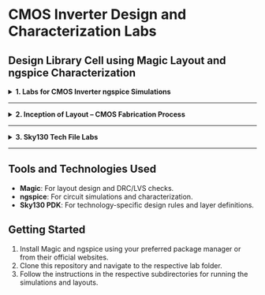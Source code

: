# CMOS Inverter Design and Characterization Labs

## Design Library Cell using Magic Layout and ngspice Characterization

<details>

<summary><strong>1. Labs for CMOS Inverter ngspice Simulations</strong></summary>

**SPICE deck creation for CMOS invertor**

---

### Component connectivity

<img width="285" alt="Screenshot 2024-11-19 at 8 58 11 PM" src="https://github.com/user-attachments/assets/79a09ed5-3c80-4be3-a236-02e77cb08fc6">

### Component values

<img width="312" alt="Screenshot 2024-11-19 at 8 58 41 PM" src="https://github.com/user-attachments/assets/7ad77073-1356-4c1f-bc53-14cc3b4b3473">

<img width="388" alt="Screenshot 2024-11-19 at 8 59 08 PM" src="https://github.com/user-attachments/assets/f93f1a74-292f-4885-9649-8df6b9a7376a">

### Identify the nodes

<img width="483" alt="Screenshot 2024-11-19 at 8 59 26 PM" src="https://github.com/user-attachments/assets/1394a1e5-baaa-4461-9278-57089e6cc2df">

### Naming nodes

<img width="343" alt="Screenshot 2024-11-19 at 8 59 43 PM" src="https://github.com/user-attachments/assets/ec15f6e9-1e07-4f50-b4db-2831af3417dc">

---

## SPICE DECK

```
*** MODEL Descriptions ***
*** NETLIST Description ***
Ml out in vdd vdd pmos W=0.375u L=0.25u
M2 out in 0 0 nmos W=0.375u L=0.25u

cload out 0 10f

vdd udd 0 2.5
Vin in 0 2.5
*** SIMULATION Commands ***
.op
.dc Vin 0 2.5 0.05
*** .include tsmc_025um _model.mod ***
.LIB "tsmc 025um model.mod" CMOS_MODELS
.end
```

## SPICE simulation

SPICE waveform : Wn=Wp=0.375u, Ln,p=0.25u device (Wn/Ln=Wp/Lp = 1.5)

<img width="871" alt="Screenshot 2024-11-19 at 9 04 28 PM" src="https://github.com/user-attachments/assets/c4dda6a3-4317-4ddf-bdc8-97fe451efbd0">

SPICE waveform : Wn=0.375, Wp=0.9375u, Ln,p=0.25u device (Wn/Ln=1.5, Wp/Lp = 2.5)

<img width="871" alt="Screenshot 2024-11-19 at 9 05 40 PM" src="https://github.com/user-attachments/assets/cfcf9cb3-37ec-4e54-8d76-f9e0e51feaf6">

---

## Switching threshold VM

<img width="1385" alt="Screenshot 2024-11-19 at 9 09 24 PM" src="https://github.com/user-attachments/assets/a40c953f-0469-4d5d-9d4f-79ba9f7e380a">

<img width="1440" alt="Screenshot 2024-11-19 at 9 11 14 PM" src="https://github.com/user-attachments/assets/cd642a28-4d41-4991-bad5-3815aa8d2de1">

---

`git clone https://github.com/nickson-jose/vsdstdcelldesign.git`

 copy the sky130A.tech from `/openlane_working_dir/pdks/sky130A/libs.tech/magic` file to `/openlane_working_dir/vsdstdcelldesign/` directory

 `magic -T sky130A.tech sky130_inv.mag &`
 
 <img width="375" alt="Screenshot 2024-11-19 at 9 30 06 PM" src="https://github.com/user-attachments/assets/adae7058-a395-4781-b509-fc8d6c8d4cbf">

</details>

---

<details>
<summary><strong>2. Inception of Layout – CMOS Fabrication Process</strong></summary>

This lab introduces the basics of CMOS layout design, covering:
- The CMOS fabrication process steps (oxidation, diffusion, etching, etc.).
- Understanding design layers in Magic.
- Creating the layout of a simple CMOS circuit (e.g., an inverter) using design rules.

### Create active regions

**Step 1:** Selecting a substrate

<img width="918" alt="Screenshot 2024-11-19 at 9 37 27 PM" src="https://github.com/user-attachments/assets/a741bac3-2b7b-4505-b984-18f77fb6c706">

 > Substrate doping should be less than 'well' doping. Coming in further sections

<img width="911" alt="Screenshot 2024-11-19 at 9 38 15 PM" src="https://github.com/user-attachments/assets/ba70afcf-70ec-4e9c-820e-d11c7480c007">

---

**Step 2:** Creating active region for transistors

<img width="1440" alt="Screenshot 2024-11-19 at 9 53 34 PM" src="https://github.com/user-attachments/assets/ac4c774f-4327-4535-9e8e-a0b07f939d86">

<img width="1440" alt="Screenshot 2024-11-19 at 9 54 09 PM" src="https://github.com/user-attachments/assets/8131fd67-fcd8-418c-90e7-767014fd4d5f">

**Remove the mask**

<img width="1440" alt="Screenshot 2024-11-19 at 9 54 28 PM" src="https://github.com/user-attachments/assets/34e6748b-4fd2-4708-a967-c1ad2ce7f73e">

**Etched off Si3N4**

<img width="1440" alt="Screenshot 2024-11-19 at 9 55 40 PM" src="https://github.com/user-attachments/assets/4f1d5a0e-0192-4724-a79e-cd3697abcaf9">

**Remove photo resist**

<img width="1440" alt="Screenshot 2024-11-19 at 9 56 09 PM" src="https://github.com/user-attachments/assets/2208479c-aa35-433d-88b0-47d623017421">

**Placed in oxidation furnace**

<img width="1440" alt="Screenshot 2024-11-19 at 9 57 00 PM" src="https://github.com/user-attachments/assets/95932075-eca6-4f84-96c9-44182086f3a1">

Field oxide is grownThis process is called "LOCOS" "Local Oxidation of Silicon"

<img width="1440" alt="Screenshot 2024-11-19 at 9 58 22 PM" src="https://github.com/user-attachments/assets/d6a92ef3-6efe-4591-9f70-66fec8049fcb">

**Si3N4 stripped using hot phosphoric acid**

<img width="1440" alt="Screenshot 2024-11-19 at 9 58 46 PM" src="https://github.com/user-attachments/assets/cc3e88be-bb32-49db-8a9b-79a98dec466e">

---

**Step 3:** N-well and P-well formation

<img width="1440" alt="Screenshot 2024-11-19 at 10 00 00 PM" src="https://github.com/user-attachments/assets/b144a6d1-b560-4497-b76a-f2bfd0172032">

<img width="1440" alt="Screenshot 2024-11-19 at 10 01 13 PM" src="https://github.com/user-attachments/assets/d6f6328e-6bf7-4e30-8826-8c94f1014179">

<img width="1440" alt="Screenshot 2024-11-19 at 10 01 03 PM" src="https://github.com/user-attachments/assets/4a229ead-a445-45c4-82b8-4e2ac9ac49b1">

<img width="1440" alt="Screenshot 2024-11-19 at 10 01 27 PM" src="https://github.com/user-attachments/assets/5715c110-54c5-490f-b899-db108ec19579">

<img width="1440" alt="Screenshot 2024-11-19 at 10 01 39 PM" src="https://github.com/user-attachments/assets/48773ff6-deb5-48aa-a8fc-0f05e18f5cc8">

**Boron P type material**

<img width="1440" alt="Screenshot 2024-11-19 at 10 01 47 PM" src="https://github.com/user-attachments/assets/349da6f3-2e8d-4fe9-8f92-43b30754f80f">

<img width="1440" alt="Screenshot 2024-11-19 at 10 02 15 PM" src="https://github.com/user-attachments/assets/46209153-43c5-4145-854c-b5c69cfb9141">

**Phosphorous N type material**

<img width="1440" alt="Screenshot 2024-11-19 at 10 03 58 PM" src="https://github.com/user-attachments/assets/199c4787-53f4-4bd2-80e1-ed0bc67f3a3b">

<img width="1440" alt="Screenshot 2024-11-19 at 10 04 31 PM" src="https://github.com/user-attachments/assets/267cffa0-f1e1-4c1e-a01b-5e23d6606017">

**Twin tub process**

<img width="1440" alt="Screenshot 2024-11-19 at 10 04 52 PM" src="https://github.com/user-attachments/assets/18b2a33b-99c9-4b1e-9857-2abd780ff05f">

---

**Step 4:** Formation of Gate terminal

<img width="1440" alt="Screenshot 2024-11-19 at 10 06 22 PM" src="https://github.com/user-attachments/assets/a61c9e53-3ae8-4533-b3b1-9b557d80df40">

<img width="1440" alt="Screenshot 2024-11-19 at 10 08 12 PM" src="https://github.com/user-attachments/assets/e41244eb-eafd-4a19-9ea8-e09eb9373fb3">

<img width="1440" alt="Screenshot 2024-11-19 at 10 09 27 PM" src="https://github.com/user-attachments/assets/9d8b6a65-e3d3-43a2-aefa-8375a4b18d2a">

Original oxide etched/stripped using dilute hydrofluoric (HF) solution

<img width="1440" alt="Screenshot 2024-11-19 at 10 10 02 PM" src="https://github.com/user-attachments/assets/e1dfca0a-2b9f-4c4a-bc7d-17558c5f7ea9">

<img width="1440" alt="Screenshot 2024-11-19 at 10 10 27 PM" src="https://github.com/user-attachments/assets/2ace40c8-23fa-487a-b8e8-3ddaa8f9dba9">

<img width="1440" alt="Screenshot 2024-11-19 at 10 10 45 PM" src="https://github.com/user-attachments/assets/b272bc21-a42f-4ab8-9fda-6f7503544518">

<img width="1440" alt="Screenshot 2024-11-19 at 10 11 17 PM" src="https://github.com/user-attachments/assets/8dc3afa9-a436-4702-9411-15a1071d9175">

<img width="1440" alt="Screenshot 2024-11-19 at 10 11 33 PM" src="https://github.com/user-attachments/assets/a6812e5a-0302-4cc5-904e-25838a5a9ef1">

<img width="1440" alt="Screenshot 2024-11-19 at 10 12 01 PM" src="https://github.com/user-attachments/assets/7859df1d-dbd4-45a8-b91e-c3ddddb66787">

---

**Step 5:** Lightly doped drain (LDD) formation

<img width="1440" alt="Screenshot 2024-11-19 at 10 20 54 PM" src="https://github.com/user-attachments/assets/61c13d94-884b-4565-977b-6b413b990492">

<img width="1440" alt="Screenshot 2024-11-19 at 10 21 35 PM" src="https://github.com/user-attachments/assets/edd38155-b8a2-4d29-9a8c-0a707d9365cf">

<img width="1440" alt="Screenshot 2024-11-19 at 10 21 49 PM" src="https://github.com/user-attachments/assets/071a2f5f-8329-42dc-8e29-99c618e3e2fc">

<img width="1440" alt="Screenshot 2024-11-19 at 10 22 02 PM" src="https://github.com/user-attachments/assets/7a6b52e9-055b-4ae8-815d-b9923ca39c6b">

<img width="1440" alt="Screenshot 2024-11-19 at 10 22 25 PM" src="https://github.com/user-attachments/assets/34879903-1625-4848-8d71-e4f774818d6c">

**Step 6:** Source and Drain formation

<img width="1440" alt="Screenshot 2024-11-19 at 10 30 22 PM" src="https://github.com/user-attachments/assets/90d1c5f6-6492-4d5a-84d9-5d5983804e32">

<img width="1440" alt="Screenshot 2024-11-19 at 10 30 42 PM" src="https://github.com/user-attachments/assets/2a90a848-0db7-4541-8123-6659eea9a43e">

**Step 7:** Local interconnect formation

<img width="1440" alt="Screenshot 2024-11-19 at 10 32 28 PM" src="https://github.com/user-attachments/assets/c02251a2-a94a-4944-a04d-633b64455dcd">

<img width="1440" alt="Screenshot 2024-11-19 at 10 32 36 PM" src="https://github.com/user-attachments/assets/bdb5ccda-2b30-4594-bd2c-2bf7ab161f38">

<img width="1440" alt="Screenshot 2024-11-19 at 10 32 55 PM" src="https://github.com/user-attachments/assets/5709e558-494a-436e-aa72-f35f391ea3ad">

<img width="1440" alt="Screenshot 2024-11-19 at 10 34 20 PM" src="https://github.com/user-attachments/assets/7a097287-9642-42f4-8cd1-91b7ae39c2a6">

<img width="891" alt="Screenshot 2024-11-19 at 10 34 55 PM" src="https://github.com/user-attachments/assets/2b62bd24-aaa6-41ab-9a7b-4a151ca0c95d">

<img width="1440" alt="Screenshot 2024-11-19 at 10 35 12 PM" src="https://github.com/user-attachments/assets/514af00c-3970-4edd-8b29-b3ddf8c6bc76">

**Higer level metal formation**

<img width="1440" alt="Screenshot 2024-11-19 at 10 36 08 PM" src="https://github.com/user-attachments/assets/19c84433-a54a-4a23-afad-6dedce282932">

<img width="1440" alt="Screenshot 2024-11-19 at 10 36 48 PM" src="https://github.com/user-attachments/assets/f3ba54a8-5238-4b9c-8c2d-dcd190d4892e">

<img width="1440" alt="Screenshot 2024-11-19 at 10 37 15 PM" src="https://github.com/user-attachments/assets/4a3a8421-dd23-4d68-931a-622540c42a6f">

<img width="1440" alt="Screenshot 2024-11-19 at 10 37 51 PM" src="https://github.com/user-attachments/assets/196bda78-1c98-4406-9323-07de00c4800c">

<img width="1440" alt="Screenshot 2024-11-19 at 10 38 00 PM" src="https://github.com/user-attachments/assets/8f8d840a-335e-4b43-b178-166913f6f539">

Again Chemical mechanical polishing (CMP) technique for planarizing wafer surface

<img width="950" alt="Screenshot 2024-11-19 at 10 38 26 PM" src="https://github.com/user-attachments/assets/e50828a1-578a-499b-b461-8e6f15f4982b">

<img width="1440" alt="Screenshot 2024-11-19 at 10 39 16 PM" src="https://github.com/user-attachments/assets/4c828ed2-ff8c-4dd1-897c-0c8f88048eab">

<img width="1440" alt="Screenshot 2024-11-19 at 10 39 31 PM" src="https://github.com/user-attachments/assets/4c999562-590d-4faa-869e-15f86c4506f3">

<img width="1440" alt="Screenshot 2024-11-19 at 10 40 02 PM" src="https://github.com/user-attachments/assets/d9ae2a73-95b4-4077-a08b-1834349daadd">

---

In tkcon

`extract all`
to generate sky130_inv.ext

`ext2spice cthresh 0 rthresh 0`
`ext2spice sky130_inv.ext`
to generate sky130_inv.spice

<img width="283" alt="Screenshot 2024-11-19 at 11 04 51 PM" src="https://github.com/user-attachments/assets/c3cb59c0-45cb-4a35-a07b-9d25d1f85f61">

</details>

---

<details>
<summary><strong>3. Sky130 Tech File Labs</strong></summary>

Sky130 is an open-source PDK (Process Design Kit) provided by Google and SkyWater Technology. This lab includes:
- Setting up the Sky130 technology file in Magic.
- Designing and simulating circuits using Sky130-specific layers.
- Verifying designs with Sky130 rules and extracting netlists for simulation.

---

<img width="1440" alt="Screenshot 2024-11-19 at 11 07 36 PM" src="https://github.com/user-attachments/assets/2617ed9f-d460-4998-a730-98cc527e54d2">

<img width="298" alt="Screenshot 2024-11-20 at 12 26 54 AM" src="https://github.com/user-attachments/assets/d48cc13a-7a4e-40aa-bff7-d60b58cf370f">

<img width="379" alt="Screenshot 2024-11-20 at 12 28 36 AM" src="https://github.com/user-attachments/assets/c977b740-107d-43b8-ad7d-82f6a8e37233">

---

**Magic DRC**

[documentation](http://opencircuitdesign.com/magic/)

---

[Magic DRC](http://opencircuitdesign.com/open_pdks/archive/drc_tests.tgz)

<img width="636" alt="Screenshot 2024-11-20 at 7 24 49 AM" src="https://github.com/user-attachments/assets/a3a6e475-099a-47f9-a3fc-23a68d214118">





</details>

---

## Tools and Technologies Used
- **Magic**: For layout design and DRC/LVS checks.
- **ngspice**: For circuit simulations and characterization.
- **Sky130 PDK**: For technology-specific design rules and layer definitions.

## Getting Started
1. Install Magic and ngspice using your preferred package manager or from their official websites.
2. Clone this repository and navigate to the respective lab folder.
3. Follow the instructions in the respective subdirectories for running the simulations and layouts.

